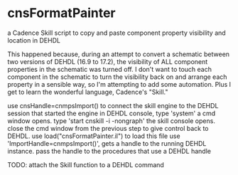 # cnsFormatPainter
a Cadence Skill script to copy and paste component property visibility and location in DEHDL

This happened because, during an attempt to convert a schematic between two versions of DEHDL (16.9 to 17.2), the visibility of ALL component properties in the schematic was turned off. I don't want to touch each component in the schematic to turn the visibility back on and arrange each property in a sensible way, so I'm attempting to add some automation. Plus I get to learn the wonderful language, Cadence's "Skill."

use cnsHandle=cnmpsImport() to connect the skill engine to the DEHDL session that started the engine
in DEHDL console, type 'system'
a cmd window opens. type 'start cnskill -i -nongraph'
the skill console opens. close the cmd window from the previous step to give control back to DEHDL.
use load("cnsFormatPainter.il") to load this file
use 'ImportHandle=cnmpsImport()', gets a handle to the running DEHDL instance.
pass the handle to the procedures that use a DEHDL handle

TODO: attach the Skill function to a DEHDL command
